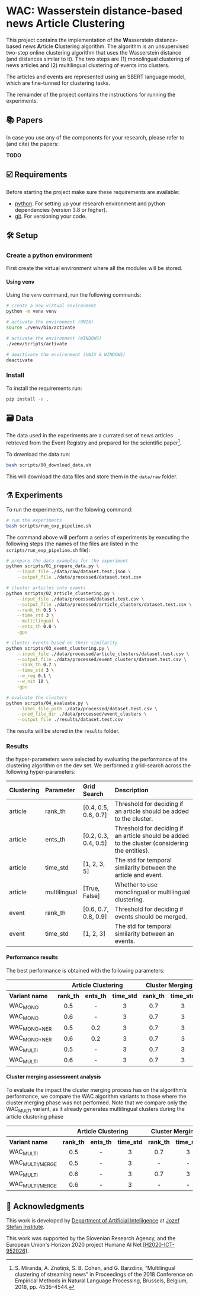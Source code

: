 # WAC: **W**asserstein distance-based news **A**rticle **C**lustering

This project contains the implementation of the **W**asserstein distance-based news **A**rticle **C**lustering algorithm.
The algorithm is an unsupervised two-step online clustering algorithm that uses the Wasserstein distance (and distances
similar to it). The two steps are (1) monolingual clustering of news articles and (2) multilingual clustering of events into clusters.

The articles and events are represented using an SBERT language model, which are fine-tunned for clustering tasks.

The remainder of the project contains the instructions for running the experiments.

## 📚 Papers

In case you use any of the components for your research, please refer to (and cite) the papers:

**TODO**

## ☑️ Requirements

Before starting the project make sure these requirements are available:

- [python]. For setting up your research environment and python dependencies (version 3.8 or higher).
- [git]. For versioning your code.

## 🛠️ Setup

### Create a python environment

First create the virtual environment where all the modules will be stored.

#### Using venv

Using the `venv` command, run the following commands:

```bash
# create a new virtual environment
python -m venv venv

# activate the environment (UNIX)
source ./venv/bin/activate

# activate the environment (WINDOWS)
./venv/Scripts/activate

# deactivate the environment (UNIX & WINDOWS)
deactivate
```

### Install

To install the requirements run:

```bash
pip install -e .
```

## 🗃️ Data

The data used in the experiments are a currated set of news articles retrieved from the Event Registry and prepared for the scientific paper[^1].

To download the data run:

```bash
bash scripts/00_download_data.sh
```

This will download the data files and store them in the `data/raw` folder.

## ⚗️ Experiments

To run the experiments, run the folowing command:

```bash
# run the experiments
bash scripts/run_exp_pipeline.sh
```

The command above will perform a series of experiments by executing the following steps (the names of the files are listed in the `scripts/run_exp_pipeline.sh` file):

```bash
# prepare the data examples for the experiment
python scripts/01_prepare_data.py \
    --input_file ./data/raw/dataset.test.json \
    --output_file ./data/processed/dataset.test.csv

# cluster articles into events
python scripts/02_article_clustering.py \
    --input_file ./data/processed/dataset.test.csv \
    --output_file ./data/processed/article_clusters/dataset.test.csv \
    --rank_th 0.5 \
    --time_std 3 \
    --multilingual \
    --ents_th 0.0 \
    -gpu

# cluster events based on their similarity
python scripts/03_event_clustering.py \
    --input_file ./data/processed/article_clusters/dataset.test.csv \
    --output_file ./data/processed/event_clusters/dataset.test.csv \
    --rank_th 0.7 \
    --time_std 3 \
    --w_reg 0.1 \
    --w_nit 10 \
    -gpu

# evaluate the clusters
python scripts/04_evaluate.py \
    --label_file_path ./data/processed/dataset.test.csv \
    --pred_file_dir ./data/processed/event_clusters \
    --output_file ./results/dataset.test.csv

```

The results will be stored in the `results` folder.

### Results

the hyper-parameters were selected by evaluating the performance of the clustering algorithm on the dev set. We performed a grid-search across the following hyper-parameters:

| Clustering | Parameter    | Grid Search          | Description                                                                                     |
| :--------- | :----------- | :------------------- | :---------------------------------------------------------------------------------------------- |
| article    | rank_th      | [0.4, 0.5, 0.6, 0.7] | Threshold for deciding if an article should be added to the cluster.                            |
| article    | ents_th      | [0.2, 0.3, 0.4, 0.5] | Threshold for deciding if an article should be added to the cluster (considering the entities). |
| article    | time_std     | [1, 2, 3, 5]         | The std for temporal similarity between the article and event.                                  |
| article    | multilingual | [True, False]        | Whether to use monolingual or multilingual clustering.                                          |
| event      | rank_th      | [0.6, 0.7, 0.8, 0.9] | Threshold for deciding if events should be merged.                                              |
| event      | time_std     | [1, 2, 3]            | The std for temporal similarity between an events.                                              |

#### Performance results

The best performance is obtained with the following parameters:

<table>
  <tr>
    <th style="text-align:center;" colspan="1"></th>
    <th style="text-align:center;" colspan="3">Article Clustering</th>
    <th style="text-align:center;" colspan="2">Cluster Merging</th>
    <th style="text-align:center;" colspan="3">Standard</th>
    <th style="text-align:center;" colspan="3">BCubed</th>
    <th></th>
  </tr>
  <tr>
    <th style="text-align:left;">Variant name</th>
    <th style="text-align:center;">rank_th</th>
    <th style="text-align:center;">ents_th</th>
    <th style="text-align:center;">time_std</th>
    <th style="text-align:center;">rank_th</th>
    <th style="text-align:center;">time_std</th>
    <th style="text-align:center;">F1</th>
    <th style="text-align:center;">P</th>
    <th style="text-align:center;">R</th>
    <th style="text-align:center;">F1</th>
    <th style="text-align:center;">P</th>
    <th style="text-align:center;">R</th>
    <th style="text-align:center;">clusters</th>
  </tr>
  <tr>
    <td style="text-align:left;">WAC<sub>MONO</sub></td>
    <td style="text-align:center;">0.5</td>
    <td style="text-align:center;">-</td>
    <td style="text-align:center;">3</td>
    <td style="text-align:center;">0.7</td>
    <td style="text-align:center;">3</td>
    <td style="text-align:center;">87.00</td>
    <td style="text-align:center;">98.45</td>
    <td style="text-align:center;">77.95</td>
    <td style="text-align:center;">85.42</td>
    <td style="text-align:center;">93.04</td>
    <td style="text-align:center;">78.95</td>
    <td style="text-align:center;">1066</td>
  </tr>
  <tr>
    <td style="text-align:left;">WAC<sub>MONO</sub></td>
    <td style="text-align:center;">0.6</td>
    <td style="text-align:center;">-</td>
    <td style="text-align:center;">3</td>
    <td style="text-align:center;">0.7</td>
    <td style="text-align:center;">3</td>
    <td style="text-align:center;">69.50</td>
    <td style="text-align:center;">98.71</td>
    <td style="text-align:center;">53.63</td>
    <td style="text-align:center;">81.08</td>
    <td style="text-align:center;"><b>94.14</b></td>
    <td style="text-align:center;">71.20</td>
    <td style="text-align:center;">1108</td>
  </tr>
  <tr>
    <td style="text-align:left;">WAC<sub>MONO+NER</sub></td>
    <td style="text-align:center;">0.5</td>
    <td style="text-align:center;">0.2</td>
    <td style="text-align:center;">3</td>
    <td style="text-align:center;">0.7</td>
    <td style="text-align:center;">3</td>
    <td style="text-align:center;">85.02</td>
    <td style="text-align:center;">98.52</td>
    <td style="text-align:center;">74.77</td>
    <td style="text-align:center;">84.78</td>
    <td style="text-align:center;">93.51</td>
    <td style="text-align:center;">77.54</td>
    <td style="text-align:center;">1089</td>
  </tr>
  <tr>
    <td style="text-align:left;">WAC<sub>MONO+NER</sub></td>
    <td style="text-align:center;">0.6</td>
    <td style="text-align:center;">0.2</td>
    <td style="text-align:center;">3</td>
    <td style="text-align:center;">0.7</td>
    <td style="text-align:center;">3</td>
    <td style="text-align:center;">67.23</td>
    <td style="text-align:center;">98.12</td>
    <td style="text-align:center;">51.14</td>
    <td style="text-align:center;">79.72</td>
    <td style="text-align:center;">93.80</td>
    <td style="text-align:center;">69.32</td>
    <td style="text-align:center;">1109</td>
  </tr>
  <tr>
    <td style="text-align:left;">WAC<sub>MULTI</sub></td>
    <td style="text-align:center;">0.5</td>
    <td style="text-align:center;">-</td>
    <td style="text-align:center;">3</td>
    <td style="text-align:center;">0.7</td>
    <td style="text-align:center;">3</td>
    <td style="text-align:center;"><b>92.20</b></td>
    <td style="text-align:center;">98.55</td>
    <td style="text-align:center;"><b>86.62</b></td>
    <td style="text-align:center;"><b>86.67</b></td>
    <td style="text-align:center;">92.94</td>
    <td style="text-align:center;"><b>81.20</b></td>
    <td style="text-align:center;">1074</td>
  </tr>
  <tr>
    <td style="text-align:left;">WAC<sub>MULTI</sub></td>
    <td style="text-align:center;">0.6</td>
    <td style="text-align:center;">-</td>
    <td style="text-align:center;">3</td>
    <td style="text-align:center;">0.7</td>
    <td style="text-align:center;">3</td>
    <td style="text-align:center;">74.43</td>
    <td style="text-align:center;"><b>98.81</b></td>
    <td style="text-align:center;">59.70</td>
    <td style="text-align:center;">81.98</td>
    <td style="text-align:center;">94.00</td>
    <td style="text-align:center;">72.68</td>
    <td style="text-align:center;">1112</td>
  </tr>
</table>

#### Cluster merging assessment analysis

To evaluate the impact the cluster merging process has on the algorithm’s performance, we compare the WAC algorithm variants to those where the cluster merging phase was not performed. Note that we compare only the WAC<sub>MULTI</sub> variant, as it already generates multilingual clusters during the article clustering phase


<table>
  <tr>
    <th style="text-align:center;" colspan="1"></th>
    <th style="text-align:center;" colspan="3">Article Clustering</th>
    <th style="text-align:center;" colspan="2">Cluster Merging</th>
    <th style="text-align:center;" colspan="3">Standard</th>
    <th style="text-align:center;" colspan="3">BCubed</th>
    <th></th>
  </tr>
  <tr>
    <th style="text-align:left;">Variant name</th>
    <th style="text-align:center;">rank_th</th>
    <th style="text-align:center;">ents_th</th>
    <th style="text-align:center;">time_std</th>
    <th style="text-align:center;">rank_th</th>
    <th style="text-align:center;">time_std</th>
    <th style="text-align:center;">F1</th>
    <th style="text-align:center;">P</th>
    <th style="text-align:center;">R</th>
    <th style="text-align:center;">F1</th>
    <th style="text-align:center;">P</th>
    <th style="text-align:center;">R</th>
    <th style="text-align:center;">clusters</th>
  </tr>

  <tr>
    <td style="text-align:left;">WAC<sub>MULTI</sub></td>
    <td style="text-align:center;">0.5</td>
    <td style="text-align:center;">-</td>
    <td style="text-align:center;">3</td>
    <td style="text-align:center;">0.7</td>
    <td style="text-align:center;">3</td>
    <td style="text-align:center;"><b>92.20</b></td>
    <td style="text-align:center;">98.55</td>
    <td style="text-align:center;"><b>86.62</b></td>
    <td style="text-align:center;"><b>86.67</b></td>
    <td style="text-align:center;">92.94</td>
    <td style="text-align:center;"><b>81.20</b></td>
    <td style="text-align:center;">1074</td>
  </tr>
  <tr>
    <td style="text-align:left;">WAC<sub>MULTI/MERGE</sub></td>
    <td style="text-align:center;">0.5</td>
    <td style="text-align:center;">-</td>
    <td style="text-align:center;">3</td>
    <td style="text-align:center;">-</td>
    <td style="text-align:center;">-</td>
    <td style="text-align:center;">56.04</td>
    <td style="text-align:center;">98.71</td>
    <td style="text-align:center;">39.12</td>
    <td style="text-align:center;">71.14</td>
    <td style="text-align:center;">96.98</td>
    <td style="text-align:center;">56.17</td>
    <td style="text-align:center;">2339</td>
  </tr>

  <tr>
    <td style="text-align:left;">WAC<sub>MULTI</sub></td>
    <td style="text-align:center;">0.6</td>
    <td style="text-align:center;">-</td>
    <td style="text-align:center;">3</td>
    <td style="text-align:center;">0.7</td>
    <td style="text-align:center;">3</td>
    <td style="text-align:center;">74.43</td>
    <td style="text-align:center;">98.81</td>
    <td style="text-align:center;">59.70</td>
    <td style="text-align:center;">81.98</td>
    <td style="text-align:center;">94.00</td>
    <td style="text-align:center;">72.68</td>
    <td style="text-align:center;">1112</td>
  </tr>
  <tr>
    <td style="text-align:left;">WAC<sub>MULTI/MERGE</sub></td>
    <td style="text-align:center;">0.6</td>
    <td style="text-align:center;">-</td>
    <td style="text-align:center;">3</td>
    <td style="text-align:center;">-</td>
    <td style="text-align:center;">-</td>
    <td style="text-align:center;">24.28</td>
    <td style="text-align:center;"><b>99.40</b></td>
    <td style="text-align:center;">13.83</td>
    <td style="text-align:center;">47.10</td>
    <td style="text-align:center;"><b>99.04</b></td>
    <td style="text-align:center;">31.59</td>
    <td style="text-align:center;">4675</td>
  </tr>
</table>



## 📣 Acknowledgments

This work is developed by [Department of Artificial Intelligence][ailab] at [Jozef Stefan Institute][ijs].

This work was supported by the Slovenian Research Agency, and the European Union's Horizon 2020 project Humane AI Net [[H2020-ICT-952026]].

[python]: https://www.python.org/
[git]: https://git-scm.com/
[ailab]: http://ailab.ijs.si/
[ijs]: https://www.ijs.si/
[H2020-ICT-952026]: https://cordis.europa.eu/project/id/952026

[^1]: S. Miranda, A. Znotiņš, S. B. Cohen, and G. Barzdins, “Multilingual clustering of streaming news” in Proceedings of the 2018 Conference on Empirical Methods in Natural Language Processing, Brussels, Belgium, 2018, pp. 4535–4544.
